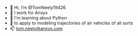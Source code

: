 - 👋 Hi, I’m @TomNeely19426
- 👀 I work for Ansys
- 🌱 I'm learning about Python
- 💞️ to apply to modeling trajectories of air vehicles of all sorts
- 📫 tom.neely@ansys.com

<!---
TomNeely19426/TomNeely19426 is a ✨ special ✨ repository because its `README.md` (this file) appears on your GitHub profile.
You can click the Preview link to take a look at your changes.
--->

